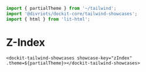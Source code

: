 ```js script
import { partialTheme } from '~/tailwind';
import '@divriots/dockit-core/tailwind-showcases';
import { html } from 'lit-html';
```

# Z-Index

```html:html
<dockit-tailwind-showcases showcase-key="zIndex" .theme=${partialTheme}></dockit-tailwind-showcases>
```
